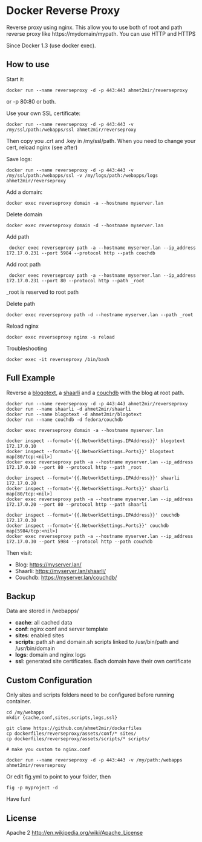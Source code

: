 Docker Reverse Proxy
====================

Reverse proxy using nginx. This allow you to use both of root and path reverse proxy like https://mydomain/mypath. You can use HTTP and HTTPS

Since Docker 1.3 (use docker exec).

How to use
----------

Start it:

	docker run --name reverseproxy -d -p 443:443 ahmet2mir/reverseproxy

or -p 80:80 or both.

Use your own SSL certificate:

	docker run --name reverseproxy -d -p 443:443 -v /my/ssl/path:/webapps/ssl ahmet2mir/reverseproxy
	
Then copy you <domain>.crt and <domain>.key in /my/ssl/path. When you need to change your cert, reload nginx (see after)

Save logs:

	docker run --name reverseproxy -d -p 443:443 -v /my/ssl/path:/webapps/ssl -v /my/logs/path:/webapps/logs ahmet2mir/reverseproxy

Add a domain:

	docker exec reverseproxy domain -a --hostname myserver.lan

Delete domain

	docker exec reverseproxy domain -d --hostname myserver.lan

Add path
	
	 docker exec reverseproxy path -a --hostname myserver.lan --ip_address 172.17.0.231 --port 5984 --protocol http --path couchdb

Add root path
	
	 docker exec reverseproxy path -a --hostname myserver.lan --ip_address 172.17.0.231 --port 80 --protocol http --path _root

_root is reserved to root path

Delete path

	docker exec reverseproxy path -d --hostname myserver.lan --path _root

Reload nginx

	docker exec reverseproxy nginx -s reload

Troubleshooting

	docker exec -it reverseproxy /bin/bash
	
Full Example
------------

Reverse a [blogotext](https://github.com/ahmet2mir/dockerfiles/tree/master/blogotext), a [shaarli](https://github.com/ahmet2mir/dockerfiles/tree/master/shaarli) and a [couchdb](https://github.com/ahmet2mir/dockerfiles/tree/master/couchdb) with the blog at root path.

	docker run --name reverseproxy -d -p 443:443 ahmet2mir/reverseproxy
	docker run --name shaarli -d ahmet2mir/shaarli
	docker run --name blogotext -d ahmet2mir/blogotext
	docker run --name couchdb -d fedora/couchdb

	docker exec reverseproxy domain -a --hostname myserver.lan

	docker inspect --format='{{.NetworkSettings.IPAddress}}' blogotext
	172.17.0.10
	docker inspect --format='{{.NetworkSettings.Ports}}' blogotext
	map[80/tcp:<nil>]
	docker exec reverseproxy path -a --hostname myserver.lan --ip_address 172.17.0.10 --port 80 --protocol http --path _root

	docker inspect --format='{{.NetworkSettings.IPAddress}}' shaarli
	172.17.0.20
	docker inspect --format='{{.NetworkSettings.Ports}}' shaarli
	map[80/tcp:<nil>]
	docker exec reverseproxy path -a --hostname myserver.lan --ip_address 172.17.0.20 --port 80 --protocol http --path shaarli
	
	docker inspect --format='{{.NetworkSettings.IPAddress}}' couchdb
	172.17.0.30
	docker inspect --format='{{.NetworkSettings.Ports}}' couchdb
	map[5984/tcp:<nil>]
	docker exec reverseproxy path -a --hostname myserver.lan --ip_address 172.17.0.30 --port 5984 --protocol http --path couchdb

Then visit:

* Blog: https://myserver.lan/
* Shaarli: https://myserver.lan/shaarli/
* Couchdb: https://myserver.lan/couchdb/

Backup
------

Data are stored in /webapps/

* **cache**: all cached data
* **conf**: nginx conf and server template
* **sites**: enabled sites
* **scripts**: path.sh and domain.sh scripts linked to /usr/bin/path and /usr/bin/domain
* **logs**: domain and nginx logs
* **ssl**: generated site certificates. Each domain have their own certificate

Custom Configuration
-------------

Only sites and scripts folders need to be configured before running container.

	cd /my/webapps
	mkdir {cache,conf,sites,scripts,logs,ssl}

	git clone https://github.com/ahmet2mir/dockerfiles
	cp dockerfiles/reverseproxy/assets/conf/* sites/
	cp dockerfiles/reverseproxy/assets/scripts/* scripts/

	# make you custom to nginx.conf

	docker run --name reverseproxy -d -p 443:443 -v /my/path:/webapps ahmet2mir/reverseproxy

Or edit fig.yml to point to your folder, then

	fig -p myproject -d

Have fun!

License
-------

Apache 2 http://en.wikipedia.org/wiki/Apache_License
